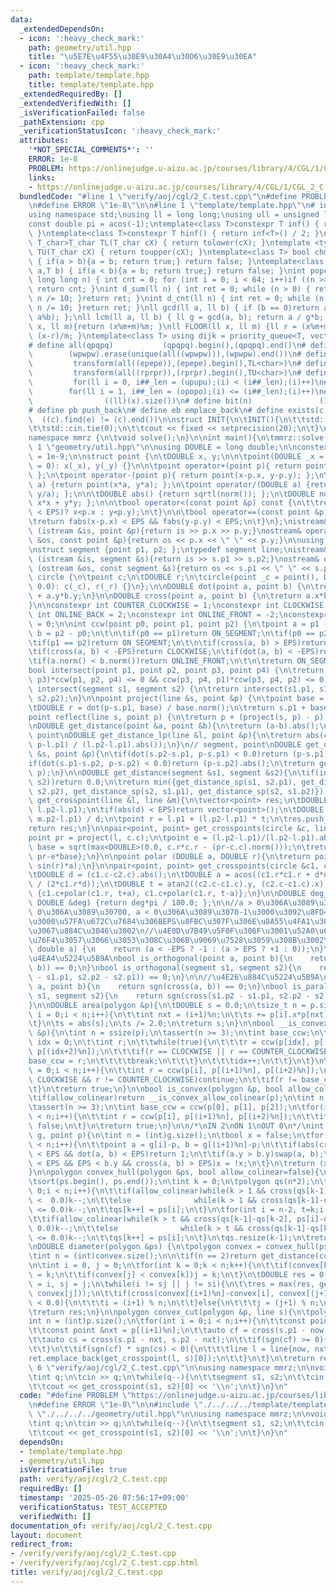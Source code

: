 ```yaml
---
data:
  _extendedDependsOn:
  - icon: ':heavy_check_mark:'
    path: geometry/util.hpp
    title: "\u5E7E\u4F55\u30E9\u30A4\u30D6\u30E9\u30EA"
  - icon: ':heavy_check_mark:'
    path: template/template.hpp
    title: template/template.hpp
  _extendedRequiredBy: []
  _extendedVerifiedWith: []
  _isVerificationFailed: false
  _pathExtension: cpp
  _verificationStatusIcon: ':heavy_check_mark:'
  attributes:
    '*NOT_SPECIAL_COMMENTS*': ''
    ERROR: 1e-8
    PROBLEM: https://onlinejudge.u-aizu.ac.jp/courses/library/4/CGL/1/CGL_2_C
    links:
    - https://onlinejudge.u-aizu.ac.jp/courses/library/4/CGL/1/CGL_2_C
  bundledCode: "#line 1 \"verify/aoj/cgl/2_C.test.cpp\"\n#define PROBLEM \"https://onlinejudge.u-aizu.ac.jp/courses/library/4/CGL/1/CGL_2_C\"\
    \n#define ERROR \"1e-8\"\n\n#line 1 \"template/template.hpp\"\n# include <bits/stdc++.h>\n\
    using namespace std;\nusing ll = long long;\nusing ull = unsigned long long;\n\
    const double pi = acos(-1);\ntemplate<class T>constexpr T inf() { return ::std::numeric_limits<T>::max();\
    \ }\ntemplate<class T>constexpr T hinf() { return inf<T>() / 2; }\ntemplate <typename\
    \ T_char>T_char TL(T_char cX) { return tolower(cX); }\ntemplate <typename T_char>T_char\
    \ TU(T_char cX) { return toupper(cX); }\ntemplate<class T> bool chmin(T& a,T b)\
    \ { if(a > b){a = b; return true;} return false; }\ntemplate<class T> bool chmax(T&\
    \ a,T b) { if(a < b){a = b; return true;} return false; }\nint popcnt(unsigned\
    \ long long n) { int cnt = 0; for (int i = 0; i < 64; i++)if ((n >> i) & 1)cnt++;\
    \ return cnt; }\nint d_sum(ll n) { int ret = 0; while (n > 0) { ret += n % 10;\
    \ n /= 10; }return ret; }\nint d_cnt(ll n) { int ret = 0; while (n > 0) { ret++;\
    \ n /= 10; }return ret; }\nll gcd(ll a, ll b) { if (b == 0)return a; return gcd(b,\
    \ a%b); };\nll lcm(ll a, ll b) { ll g = gcd(a, b); return a / g*b; };\nll MOD(ll\
    \ x, ll m){return (x%m+m)%m; }\nll FLOOR(ll x, ll m) {ll r = (x%m+m)%m; return\
    \ (x-r)/m; }\ntemplate<class T> using dijk = priority_queue<T, vector<T>, greater<T>>;\n\
    # define all(qpqpq)           (qpqpq).begin(),(qpqpq).end()\n# define UNIQUE(wpwpw)\
    \        (wpwpw).erase(unique(all((wpwpw))),(wpwpw).end())\n# define LOWER(epepe)\
    \         transform(all((epepe)),(epepe).begin(),TL<char>)\n# define UPPER(rprpr)\
    \         transform(all((rprpr)),(rprpr).begin(),TU<char>)\n# define rep(i,upupu)\
    \         for(ll i = 0, i##_len = (upupu);(i) < (i##_len);(i)++)\n# define reps(i,opopo)\
    \        for(ll i = 1, i##_len = (opopo);(i) <= (i##_len);(i)++)\n# define len(x)\
    \                ((ll)(x).size())\n# define bit(n)               (1LL << (n))\n\
    # define pb push_back\n# define eb emplace_back\n# define exists(c, e)       \
    \  ((c).find(e) != (c).end())\n\nstruct INIT{\n\tINIT(){\n\t\tstd::ios::sync_with_stdio(false);\n\
    \t\tstd::cin.tie(0);\n\t\tcout << fixed << setprecision(20);\n\t}\n}INIT;\n\n\
    namespace mmrz {\n\tvoid solve();\n}\n\nint main(){\n\tmmrz::solve();\n}\n#line\
    \ 1 \"geometry/util.hpp\"\n\nusing DOUBLE = long double;\n\nconstexpr DOUBLE EPS\
    \ = 1e-9;\n\nstruct point {\n\tDOUBLE x, y;\n\n\tpoint(DOUBLE _x = 0, DOUBLE _y\
    \ = 0): x(_x), y(_y) {}\n\n\tpoint operator+(point p){ return point(x+p.x, y+p.y);\
    \ };\n\tpoint operator-(point p){ return point(x-p.x, y-p.y); };\n\tpoint operator*(DOUBLE\
    \ a) {return point(x*a, y*a); };\n\tpoint operator/(DOUBLE a) {return point(x/a,\
    \ y/a); };\n\n\tDOUBLE abs() {return sqrtl(norm()); };\n\tDOUBLE norm() {return\
    \ x*x + y*y; };\n\n\tbool operator<(const point &p) const {\n\t\treturn (not (fabs(x-p.x)\
    \ < EPS)? x<p.x : y<p.y);\n\t}\n\n\tbool operator==(const point &p) const {\n\t\
    \treturn fabs(x-p.x) < EPS && fabs(y-p.y) < EPS;\n\t}\n};\nistream& operator >>\
    \ (istream &is, point &p){return is >> p.x >> p.y;}\nostream& operator << (ostream\
    \ &os, const point &p){return os << p.x << \" \" << p.y;}\n\nusing polygon = vector<point>;\n\
    \nstruct segment {point p1, p2; };\ntypedef segment line;\nistream& operator >>\
    \ (istream &is, segment &s){return is >> s.p1 >> s.p2;}\nostream& operator <<\
    \ (ostream &os, const segment &s){return os << s.p1 << \" \" << s.p2;}\n\n\nstruct\
    \ circle {\n\tpoint c;\n\tDOUBLE r;\n\tcircle(point _c = point(), DOUBLE _r =\
    \ 0.0): c(_c), r(_r) {}\n};\n\nDOUBLE dot(point a, point b) {\n\treturn a.x*b.x\
    \ + a.y*b.y;\n}\n\nDOUBLE cross(point a, point b) {\n\treturn a.x*b.y - a.y*b.x;\n\
    }\n\nconstexpr int COUNTER_CLOCKWISE = 1;\nconstexpr int CLOCKWISE = -1;\nconstexpr\
    \ int ONLINE_BACK = 2;\nconstexpr int ONLINE_FRONT = -2;\nconstexpr int ON_SEGMENT\
    \ = 0;\n\nint ccw(point p0, point p1, point p2) {\n\tpoint a = p1 - p0;\n\tpoint\
    \ b = p2 - p0;\n\t\n\tif(p0 == p1)return ON_SEGMENT;\n\tif(p0 == p2)return ON_SEGMENT;\n\
    \tif(p1 == p2)return ON_SEGMENT;\n\t\n\tif(cross(a, b) > EPS)return COUNTER_CLOCKWISE;\n\
    \tif(cross(a, b) < -EPS)return CLOCKWISE;\n\tif(dot(a, b) < -EPS)return ONLINE_BACK;\n\
    \tif(a.norm() < b.norm())return ONLINE_FRONT;\n\t\n\treturn ON_SEGMENT;\n}\n\n\
    bool intersect(point p1, point p2, point p3, point p4) {\n\treturn (ccw(p1, p2,\
    \ p3)*ccw(p1, p2, p4) <= 0 && ccw(p3, p4, p1)*ccw(p3, p4, p2) <= 0);\n}\n\nbool\
    \ intersect(segment s1, segment s2) {\n\treturn intersect(s1.p1, s1.p2, s2.p1,\
    \ s2.p2);\n}\n\npoint project(line &s, point &p) {\n\tpoint base = s.p2 - s.p1;\n\
    \tDOUBLE r = dot(p-s.p1, base) / base.norm();\n\treturn s.p1 + base*r;\n}\n\n\
    point reflect(line s, point p) {\n\treturn p + (project(s, p) - p) * 2.0;\n}\n\
    \nDOUBLE get_distance(point &a, point &b){\n\treturn (a-b).abs();\n}\n\n// line,\
    \ point\nDOUBLE get_distance_lp(line &l, point &p){\n\treturn abs(cross(l.p2-l.p1,\
    \ p-l.p1) / (l.p2-l.p1).abs());\n}\n// segment, point\nDOUBLE get_distance_sp(segment\
    \ &s, point &p){\n\tif(dot(s.p2-s.p1, p-s.p1) < 0.0)return (p-s.p1).abs();\n\t\
    if(dot(s.p1-s.p2, p-s.p2) < 0.0)return (p-s.p2).abs();\n\treturn get_distance_lp(s,\
    \ p);\n}\n\nDOUBLE get_distance(segment &s1, segment &s2){\n\tif(intersect(s1,\
    \ s2))return 0.0;\n\treturn min({get_distance_sp(s1, s2.p1), get_distance_sp(s1,\
    \ s2.p2), get_distance_sp(s2, s1.p1), get_distance_sp(s2, s1.p2)});\n}\n\nvector<point>\
    \ get_crosspoint(line &l, line &m){\n\tvector<point> res;\n\tDOUBLE d = cross(m.p2-m.p1,\
    \ l.p2-l.p1);\n\tif(abs(d) < EPS)return vector<point>();\n\tDOUBLE t = cross(m.p2-m.p1,\
    \ m.p2-l.p1) / d;\n\tpoint r = l.p1 + (l.p2-l.p1) * t;\n\tres.push_back(r);\n\t\
    return res;\n}\n\npair<point, point> get_crosspoints(circle &c, line &l){\n\t\
    point pr = project(l, c.c);\n\tpoint e = (l.p2-l.p1)/(l.p2-l.p1).abs();\n\tDOUBLE\
    \ base = sqrt(max<DOUBLE>(0.0, c.r*c.r - (pr-c.c).norm()));\n\treturn {pr+e*base,\
    \ pr-e*base};\n}\n\npoint polar (DOUBLE a, DOUBLE r){\n\treturn point(cos(r)*a,\
    \ sin(r)*a);\n}\n\npair<point, point> get_crosspoints(circle &c1, circle &c2){\n\
    \tDOUBLE d = (c1.c-c2.c).abs();\n\tDOUBLE a = acos((c1.r*c1.r + d*d - c2.r*c2.r)\
    \ / (2*c1.r*d));\n\tDOUBLE t = atan2((c2.c-c1.c).y, (c2.c-c1.c).x);\n\treturn\
    \ {c1.c+polar(c1.r, t+a), c1.c+polar(c1.r, t-a)};\n}\n\nDOUBLE deg_to_rad(const\
    \ DOUBLE &deg) {return deg*pi / 180.0; };\n\n//a > 0\u306A\u3089\u3070+1, a ==\
    \ 0\u306A\u3089\u30700, a < 0\u306A\u3089\u3070-1\u3000\u3092\u8FD4\u3059\u3002\
    \u3000\u57FA\u672C\u7684\u306BEPS\u8FBC\u307F\u306E\u8A55\u4FA1\u306F\u3053\u308C\
    \u3067\u884C\u3046\u3002\n//\u4E0D\u7B49\u5F0F\u306F\u3001\u52A0\u6E1B\u7B97\u306B\
    \u76F4\u3057\u3066\u3053\u308C\u306B\u9069\u7528\u3059\u308B\u3002\nint sgn(const\
    \ double a) {\n    return (a < -EPS ? -1 : (a > EPS ? +1 : 0));\n}\n\n//\u76F4\
    \u4EA4\u5224\u5B9A\nbool is_orthogonal(point a, point b){\n    return sgn(dot(a,\
    \ b)) == 0;\n}\nbool is_orthogonal(segment s1, segment s2){\n    return sgn(dot(s1.p2\
    \ - s1.p1, s2.p2 - s2.p1)) == 0;\n}\n\n//\u4E26\u884C\u5224\u5B9A\nbool is_parallel(point\
    \ a, point b){\n    return sgn(cross(a, b)) == 0;\n}\nbool is_parallel(segment\
    \ s1, segment s2){\n    return sgn(cross(s1.p2 - s1.p1, s2.p2 - s2.p1)) == 0;\n\
    }\n\nDOUBLE area(polygon &p){\n\tDOUBLE s = 0.0;\n\tsize_t n = p.size();\n\tfor(size_t\
    \ i = 0;i < n;i++){\n\t\tint nxt = (i+1)%n;\n\t\ts += p[i].x*p[nxt].y - p[nxt].x*p[i].y;\n\
    \t}\n\ts = abs(s);\n\ts /= 2.0;\n\treturn s;\n}\n\nbool __is_convex_allow_colinear(polygon\
    \ &p){\n\tint n = ssize(p);\n\tassert(n >= 3);\n\tint base_ccw;\n\t{\n\t\tint\
    \ idx = 0;\n\t\tint r;\n\t\twhile(true){\n\t\t\tr = ccw(p[idx], p[(idx+1)%n],\
    \ p[(idx+2)%n]);\n\t\t\tif(r == CLOCKWISE || r == COUNTER_CLOCKWISE){\n\t\t\t\t\
    base_ccw = r;\n\t\t\t\tbreak;\n\t\t\t}\n\t\t\tidx++;\n\t\t}\n\t}\n\tfor(int i\
    \ = 0;i < n;i++){\n\t\tint r = ccw(p[i], p[(i+1)%n], p[(i+2)%n]);\n\t\tif(r !=\
    \ CLOCKWISE && r != COUNTER_CLOCKWISE)continue;\n\t\tif(r != base_ccw)return false;\n\
    \t}\n\treturn true;\n}\n\nbool is_convex(polygon &p, bool allow_colinear=false){\n\
    \tif(allow_colinear)return __is_convex_allow_colinear(p);\n\tint n = ssize(p);\n\
    \tassert(n >= 3);\n\tint base_ccw = ccw(p[0], p[1], p[2]);\n\tfor(int i = 0;i\
    \ < n;i++){\n\t\tint r = ccw(p[i], p[(i+1)%n], p[(i+2)%n]);\n\t\tif(r != base_ccw)return\
    \ false;\n\t}\n\treturn true;\n}\n\n/*\nIN 2\nON 1\nOUT 0\n*/\nint contains(polygon\
    \ g, point p){\n\tint n = (int)g.size();\n\tbool x = false;\n\tfor(int i = 0;i\
    \ < n;i++){\n\t\tpoint a = g[i]-p, b = g[(i+1)%n]-p;\n\t\tif(abs(cross(a, b))\
    \ < EPS && dot(a, b) < EPS)return 1;\n\t\tif(a.y > b.y)swap(a, b);\n\t\tif(a.y\
    \ < EPS && EPS < b.y && cross(a, b) > EPS)x = !x;\n\t}\n\treturn (x ? 2 : 0);\n\
    }\n\npolygon convex_hull(polygon &ps, bool allow_colinear=false){\n\tint n = (int)ps.size();\n\
    \tsort(ps.begin(), ps.end());\n\tint k = 0;\n\tpolygon qs(n*2);\n\tfor(int i =\
    \ 0;i < n;i++){\n\t\tif(allow_colinear)while(k > 1 && cross(qs[k-1]-qs[k-2], ps[i]-qs[k-1])\
    \ <  0.0)k--;\n\t\telse              while(k > 1 && cross(qs[k-1]-qs[k-2], ps[i]-qs[k-1])\
    \ <= 0.0)k--;\n\t\tqs[k++] = ps[i];\n\t}\n\tfor(int i = n-2, t=k;i >= 0;i--){\n\
    \t\tif(allow_colinear)while(k > t && cross(qs[k-1]-qs[k-2], ps[i]-qs[k-1]) < \
    \ 0.0)k--;\n\t\telse              while(k > t && cross(qs[k-1]-qs[k-2], ps[i]-qs[k-1])\
    \ <= 0.0)k--;\n\t\tqs[k++] = ps[i];\n\t}\n\tqs.resize(k-1);\n\treturn qs;\n}\n\
    \nDOUBLE diameter(polygon &ps) {\n\tpolygon convex = convex_hull(ps, false);\n\
    \tint n = (int)convex.size();\n\n\tif(n == 2)return get_distance(convex[0], convex[1]);\n\
    \n\tint i = 0, j = 0;\n\tfor(int k = 0;k < n;k++){\n\t\tif(convex[k] < convex[i])i\
    \ = k;\n\t\tif(convex[j] < convex[k])j = k;\n\t}\n\tDOUBLE res = 0;\n\tint si\
    \ = i, sj = j;\n\twhile(i != sj || j != si){\n\t\tres = max(res, get_distance(convex[i],\
    \ convex[j]));\n\t\tif(cross(convex[(i+1)%n]-convex[i], convex[(j+1)%n]-convex[j])\
    \ < 0.0){\n\t\t\ti = (i+1) % n;\n\t\t}else{\n\t\t\tj = (j+1) % n;\n\t\t}\n\t}\n\
    \treturn res;\n}\n\npolygon convex_cut(polygon &p, line s){\n\tpolygon ret;\n\t\
    int n = (int)p.size();\n\tfor(int i = 0;i < n;i++){\n\t\tconst point &now = p[i];\n\
    \t\tconst point &nxt = p[(i+1)%n];\n\t\tauto cf = cross(s.p1 - now, s.p2 - now);\n\
    \t\tauto cs = cross(s.p1 - nxt, s.p2 - nxt);\n\t\tif(sgn(cf) >= 0){\n\t\t\tret.emplace_back(now);\n\
    \t\t}\n\t\tif(sgn(cf) * sgn(cs) < 0){\n\t\t\tline l = line{now, nxt};\n\t\t\t\
    ret.emplace_back(get_crosspoint(l, s)[0]);\n\t\t}\n\t}\n\treturn ret;\n}\n#line\
    \ 6 \"verify/aoj/cgl/2_C.test.cpp\"\n\nusing namespace mmrz;\n\nvoid mmrz::solve(){\n\
    \tint q;\n\tcin >> q;\n\twhile(q--){\n\t\tsegment s1, s2;\n\t\tcin >> s1 >> s2;\n\
    \t\tcout << get_crosspoint(s1, s2)[0] << '\\n';\n\t}\n}\n"
  code: "#define PROBLEM \"https://onlinejudge.u-aizu.ac.jp/courses/library/4/CGL/1/CGL_2_C\"\
    \n#define ERROR \"1e-8\"\n\n#include \"./../../../template/template.hpp\"\n#include\
    \ \"./../../../geometry/util.hpp\"\n\nusing namespace mmrz;\n\nvoid mmrz::solve(){\n\
    \tint q;\n\tcin >> q;\n\twhile(q--){\n\t\tsegment s1, s2;\n\t\tcin >> s1 >> s2;\n\
    \t\tcout << get_crosspoint(s1, s2)[0] << '\\n';\n\t}\n}\n"
  dependsOn:
  - template/template.hpp
  - geometry/util.hpp
  isVerificationFile: true
  path: verify/aoj/cgl/2_C.test.cpp
  requiredBy: []
  timestamp: '2025-05-26 07:56:17+09:00'
  verificationStatus: TEST_ACCEPTED
  verifiedWith: []
documentation_of: verify/aoj/cgl/2_C.test.cpp
layout: document
redirect_from:
- /verify/verify/aoj/cgl/2_C.test.cpp
- /verify/verify/aoj/cgl/2_C.test.cpp.html
title: verify/aoj/cgl/2_C.test.cpp
---
```


